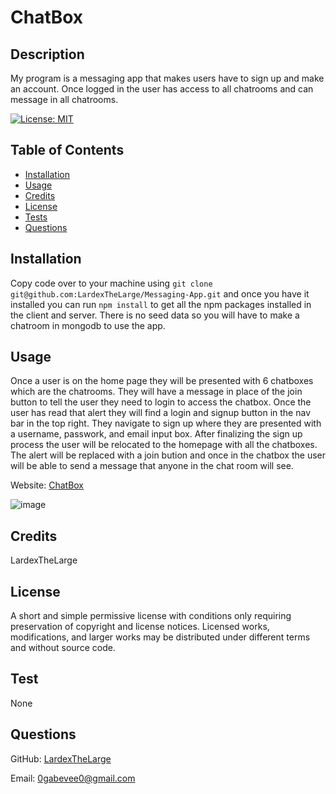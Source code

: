 # ChatBox

  ## Description

  My program is a messaging app that makes users have to sign up and make an account. Once logged in the user has access to all chatrooms and can message in all chatrooms.

  [![License: MIT](https://img.shields.io/badge/License-MIT-yellow.svg)](https://opensource.org/licenses/MIT)

  ## Table of Contents

  - [Installation](#installation)
  - [Usage](#usage)
  - [Credits](#credits)
  - [License](#license)
  - [Tests](#test)
  - [Questions](#questions)

  ## Installation

  Copy code over to your machine using `git clone git@github.com:LardexTheLarge/Messaging-App.git` and once you have it installed you can run `npm install` to get all the npm packages installed in the client and server. There is no seed data so you will have to make a chatroom in mongodb to use the app.

  ## Usage

  Once a user is on the home page they will be presented with 6 chatboxes which are the chatrooms. They will have a message in place of the join button to tell the user they need to login to access the chatbox. Once the user has read that alert they will find a login and signup button in the nav bar in the top right. They navigate to sign up where they are presented with a username, passwork, and email input box. After finalizing the sign up process the user will be relocated to the homepage with all the chatboxes. The alert will be replaced with a join bution and once in the chatbox the user will be able to send a message that anyone in the chat room will see.
  
  Website: [ChatBox](https://mighty-eyrie-69947.herokuapp.com)
  
  ![image](https://user-images.githubusercontent.com/100447639/204652166-c163da2a-2f5a-422a-8d12-2ea9a3a38e07.png)


  ## Credits

  LardexTheLarge

  ## License

  A short and simple permissive license with conditions only requiring preservation of copyright and license notices. Licensed works, modifications, and larger works may be distributed under different terms and without source code.
  
  ## Test

  None

  ## Questions

  GitHub: [LardexTheLarge](https://github.com/LardexTheLarge)

  Email: 0gabevee0@gmail.com


